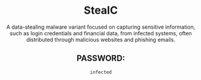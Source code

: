 <div align="center">

# StealC

A data-stealing malware variant focused on capturing sensitive information, such as login credentials and financial data, from infected systems, often distributed through malicious websites and phishing emails.

## PASSWORD: 

```
infected
```

</div>
